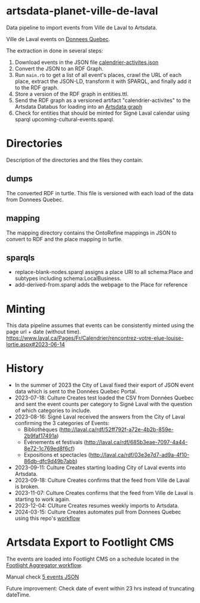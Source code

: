 # artsdata-planet-ville-de-laval
Data pipeline to import events from Ville de Laval to Artsdata.

Ville de Laval events on [Donnees Quebec](https://www.donneesquebec.ca/recherche/dataset/calendrier-des-activites/resource/b51a25de-bd06-4247-87ba-2b1ea8228005).

The extraction in done in several steps:
1. Download events in the JSON file [calendrier-activites.json](https://www.donneesquebec.ca/recherche/dataset/calendrier-des-activites/resource/b51a25de-bd06-4247-87ba-2b1ea8228005)
2. Convert the JSON to an RDF Graph.
3. Run `main.rb` to get a list of all event's places, crawl the URL of each place, extract the JSON-LD, transform it with SPARQL, and finally add it to the RDF graph.
4. Store a version of the RDF graph in entities.ttl.
5. Send the RDF graph as a versioned artifact "calendrier-activites" to the Artsdata Databus for loading into an [Artsdata graph](http://kg.artsdata.ca/entity?uri=http%3A%2F%2Fkg.artsdata.ca%2Fculture-creates%2Fartsdata-planet-ville-de-laval%2Fcalendrier-activites)
6. Check for entities that should be minted for Signé Laval calendar using sparql upcoming-cultural-events.sparql.

Directories
============

Description of the directories and the files they contain.

dumps
------

The converted RDF in turtle. This file is versioned with each load of the data from Donnees Quebec.

mapping
-------

The mapping directory contains the OntoRefine mappings in JSON to convert to RDF and the place mapping in turtle.

sparqls
-------
* replace-blank-nodes.sparql assigns a place URI to all schema:Place and subtypes including schema:LocalBusiness.
* add-derived-from.sparql adds the webpage to the Place for reference

Minting
========
This data pipeline assumes that events can be consistently minted using the page url + date (without time).
<https://www.laval.ca/Pages/Fr/Calendrier/rencontrez-votre-elue-louise-lortie.aspx#2023-06-14> 



History
==========
* In the summer of 2023 the City of Laval fixed their export of JSON event data which is sent to the Données Quebec Portal.
* 2023-07-18: Culture Creates test loaded the CSV from Données Quebec and sent the event counts per category to Signé Laval with the question of which categories to include.
* 2023-08-16: Signé Laval received the answers from the City of Laval confirming the 3 categories of Events:
  * Bibliothèques (http://laval.ca/rdf/52ff792f-a72e-4b2b-859e-2b9faf17491a)
  * Événements et festivals (http://laval.ca/rdf/685b3eae-7097-4a44-8e72-1c769ed8f6cf)
  * Expositions et spectacles (http://laval.ca/rdf/03e3e7d7-ad9a-4f10-86db-dfc9d49b7abb)
* 2023-09-11: Culture Creates starting loading City of Laval events into Artsdata.
* 2023-09-18: Culture Creates confirms that the feed from Ville de Laval is broken.
* 2023-11-07: Culture Creates confirms that the feed from Ville de Laval is starting to work again.
* 2023-12-04: CUlture Creates resumes weekly imports to  Artsdata.
* 2024-03-15: Culture Creates automates pull from Donnees Quebec using this repo's [workflow](https://github.com/culturecreates/artsdata-planet-ville-de-laval/blob/main/.github/workflows/ville-de-laval-entities.yml)



Artsdata Export to Footlight CMS
===========
The events are loaded into Footlight CMS on a schedule located in the [Footlight Aggregator workflow](https://github.com/culturecreates/footlight-aggregator/blob/main/.github/workflows/import-data-ville-de-laval.yml).

Manual check [5 events JSON](http://api.artsdata.ca/query.json?limit=5&frame=event_footlight&sparql=query_footlight_events&source=http://kg.artsdata.ca/culture-creates/artsdata-planet-ville-de-laval/calendrier-activites) 



Future improvement: Check date of event within 23 hrs instead of truncating dateTime.